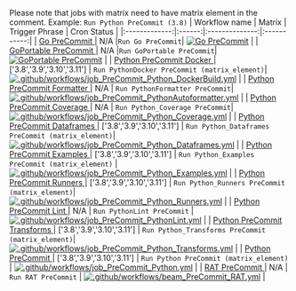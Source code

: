 <!--
    Licensed to the Apache Software Foundation (ASF) under one
    or more contributor license agreements.  See the NOTICE file
    distributed with this work for additional information
    regarding copyright ownership.  The ASF licenses this file
    to you under the Apache License, Version 2.0 (the
    "License"); you may not use this file except in compliance
    with the License.  You may obtain a copy of the License at
      http://www.apache.org/licenses/LICENSE-2.0
    Unless required by applicable law or agreed to in writing,
    software distributed under the License is distributed on an
    "AS IS" BASIS, WITHOUT WARRANTIES OR CONDITIONS OF ANY
    KIND, either express or implied.  See the License for the
    specific language governing permissions and limitations
    under the License.
-->
Please note that jobs with matrix need to have matrix element in the comment. Example:
```Run Python PreCommit (3.8)```
| Workflow name | Matrix | Trigger Phrase | Cron Status |
|:-------------:|:------:|:--------------:|:-----------:|
| [ Go PreCommit ](https://github.com/apache/beam/actions/workflows/beam_PreCommit_Go.yml) | N/A |`Run Go PreCommit`| [![Go PreCommit](https://github.com/apache/beam/actions/workflows/beam_PreCommit_Go.yml/badge.svg?event=schedule)](https://github.com/apache/beam/actions/workflows/beam_PreCommit_Go.yml) |
| [ GoPortable PreCommit ](https://github.com/apache/beam/actions/workflows/beam_PreCommit_GoPortable.yml) | N/A |`Run GoPortable PreCommit`| [![GoPortable PreCommit](https://github.com/apache/beam/actions/workflows/beam_PreCommit_GoPortable.yml/badge.svg?event=schedule)](https://github.com/apache/beam/actions/workflows/beam_PreCommit_GoPortable.yml) |
| [ Python PreCommit Docker ](https://github.com/apache/beam/actions/workflows/job_PreCommit_Python_DockerBuild.yml) | ['3.8','3.9','3.10','3.11'] | `Run PythonDocker PreCommit (matrix_element)`| [![.github/workflows/job_PreCommit_Python_DockerBuild.yml](https://github.com/apache/beam/actions/workflows/job_PreCommit_Python_DockerBuild.yml/badge.svg?event=schedule)](https://github.com/apache/beam/actions/workflows/job_PreCommit_Python_DockerBuild.yml) |
| [ Python PreCommit Formatter ](https://github.com/apache/beam/actions/workflows/job_PreCommit_PythonAutoformatter.yml) | N/A | `Run PythonFormatter PreCommit`| [![.github/workflows/job_PreCommit_PythonAutoformatter.yml](https://github.com/apache/beam/actions/workflows/job_PreCommit_PythonAutoformatter.yml/badge.svg?event=schedule)](https://github.com/apache/beam/actions/workflows/job_PreCommit_PythonAutoformatter.yml) |
| [ Python PreCommit Coverage ](https://github.com/apache/beam/actions/workflows/job_PreCommit_Python_Coverage.yml) | N/A | `Run Python_Coverage PreCommit`| [![.github/workflows/job_PreCommit_Python_Coverage.yml](https://github.com/apache/beam/actions/workflows/job_PreCommit_Python_Coverage.yml/badge.svg?event=schedule)](https://github.com/apache/beam/actions/workflows/job_PreCommit_Python_Coverage.yml) |
| [ Python PreCommit Dataframes ](https://github.com/apache/beam/actions/workflows/job_PreCommit_Python_Dataframes.yml) | ['3.8','3.9','3.10','3.11'] | `Run Python_Dataframes PreCommit (matrix_element)`| [![.github/workflows/job_PreCommit_Python_Dataframes.yml](https://github.com/apache/beam/actions/workflows/job_PreCommit_Python_Dataframes.yml/badge.svg?event=schedule)](https://github.com/apache/beam/actions/workflows/job_PreCommit_Python_Dataframes.yml) |
| [ Python PreCommit Examples ](https://github.com/apache/beam/actions/workflows/job_PreCommit_Python_Examples.yml) | ['3.8','3.9','3.10','3.11'] | `Run Python_Examples PreCommit (matrix_element)` | [![.github/workflows/job_PreCommit_Python_Examples.yml](https://github.com/apache/beam/actions/workflows/job_PreCommit_Python_Examples.yml/badge.svg?event=schedule)](https://github.com/apache/beam/actions/workflows/job_PreCommit_Python_Examples.yml) |
| [ Python PreCommit Runners ](https://github.com/apache/beam/actions/workflows/job_PreCommit_Python_Runners.yml) | ['3.8','3.9','3.10','3.11'] | `Run Python_Runners PreCommit (matrix_element)`| [![.github/workflows/job_PreCommit_Python_Runners.yml](https://github.com/apache/beam/actions/workflows/job_PreCommit_Python_Runners.yml/badge.svg?event=schedule)](https://github.com/apache/beam/actions/workflows/job_PreCommit_Python_Runners.yml) |
| [ Python PreCommit Lint ](https://github.com/apache/beam/actions/workflows/job_PreCommit_PythonLint.yml) | N/A | `Run PythonLint PreCommit` | [![.github/workflows/job_PreCommit_PythonLint.yml](https://github.com/apache/beam/actions/workflows/job_PreCommit_PythonLint.yml/badge.svg?event=schedule)](https://github.com/apache/beam/actions/workflows/job_PreCommit_PythonLint.yml) |
| [ Python PreCommit Transforms ](https://github.com/apache/beam/actions/workflows/job_PreCommit_Python_Transforms.yml) | ['3.8','3.9','3.10','3.11'] | `Run Python_Transforms PreCommit (matrix_element)`| [![.github/workflows/job_PreCommit_Python_Transforms.yml](https://github.com/apache/beam/actions/workflows/job_PreCommit_Python_Transforms.yml/badge.svg?event=schedule)](https://github.com/apache/beam/actions/workflows/job_PreCommit_Python_Transforms.yml) |
| [ Python PreCommit ](https://github.com/apache/beam/actions/workflows/job_PreCommit_Python.yml) | ['3.8','3.9','3.10','3.11'] | `Run Python PreCommit (matrix_element)` | [![.github/workflows/job_PreCommit_Python.yml](https://github.com/apache/beam/actions/workflows/job_PreCommit_Python.yml/badge.svg?event=schedule)](https://github.com/apache/beam/actions/workflows/job_PreCommit_Python.yml) |
| [ RAT PreCommit ](https://github.com/apache/beam/actions/workflows/beam_PreCommit_RAT.yml) | N/A | `Run RAT PreCommit` | [![.github/workflows/beam_PreCommit_RAT.yml](https://github.com/apache/beam/actions/workflows/beam_PreCommit_RAT.yml/badge.svg?event=schedule)](https://github.com/apache/beam/actions/workflows/beam_PreCommit_RAT.yml) |
